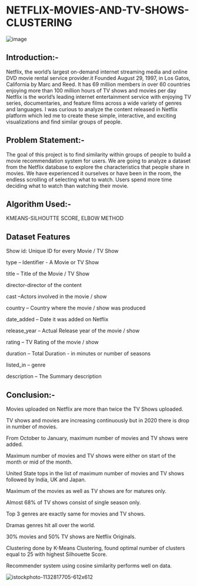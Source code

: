 
# NETFLIX-MOVIES-AND-TV-SHOWS-CLUSTERING
![image](https://github.com/KushalChakraborty1995/NETFLIX-MOVIES-AND-TV-SHOWS-CLUSTERING/assets/114491920/4776346b-d9f7-4d1d-bb20-4100f0783d31)



##  Introduction:-
Netflix, the world’s largest on-demand internet streaming media and online DVD movie rental service provider.it Founded August 29, 1997, in Los Gatos, California by Marc and Reed. It has 69 million members in over 60 countries enjoying more than 100 million hours of TV shows and movies per day Netflix is the world’s leading internet entertainment service with enjoying TV series, documentaries, and feature films across a wide variety of genres and languages. I was curious to analyze the content released in Netflix platform which led me to create these simple, interactive, and exciting visualizations and find similar groups of people.

## Problem Statement:-
The goal of this project is to find similarity within groups of people to build a movie recommendation system for users. We are going to analyze a dataset from the Netflix database to explore the characteristics that people share in movies. We have experienced it ourselves or have been in the room, the endless scrolling of selecting what to watch. Users spend more time deciding what to watch than watching their movie.

## Algorithm Used:-
KMEANS-SILHOUTTE SCORE, ELBOW METHOD

## Dataset Features

Show id: Unique ID for every Movie / TV Show

type – Identifier - A Movie or TV Show

title – Title of the Movie / TV Show

director-director of the content

cast –Actors involved in the movie / show

country – Country where the movie / show was produced

date_added – Date it was added on Netflix

release_year – Actual Release year of the movie / show

rating – TV Rating of the movie / show

duration – Total Duration - in minutes or number of seasons

listed_in – genre

description – The Summary description

## Conclusion:-

Movies uploaded on Netflix are more than twice the TV Shows uploaded.

TV shows and movies are increasing continuously but in 2020 there is drop in number of movies.

From October to January, maximum number of movies and TV shows were added.

Maximum number of movies and TV shows were either on start of the month or mid of the month.

United State tops in the list of maximum number of movies and TV shows followed by India, UK and Japan.

Maximum of the movies as well as TV shows are for matures only.

Almost 68% of TV shows consist of single season only.

Top 3 genres are exactly same for movies and TV shows.

Dramas genres hit all over the world.

30% movies and 50% TV shows are Netflix Originals.

Clustering done by K-Means Clustering, found optimal number of clusters equal to 25 with highest Silhouette Score.

Recommender system using cosine similarity performs well on data.

![istockphoto-1132817705-612x612](https://github.com/KushalChakraborty1995/NETFLIX-MOVIES-AND-TV-SHOWS-CLUSTERING/assets/114491920/17bb2e8d-e49e-425b-a784-473f96a6abc6)
